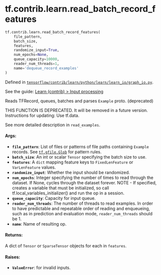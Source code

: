<div itemscope itemtype="http://developers.google.com/ReferenceObject">
<meta itemprop="name" content="tf.contrib.learn.read_batch_record_features" />
</div>

# tf.contrib.learn.read_batch_record_features

``` python
tf.contrib.learn.read_batch_record_features(
    file_pattern,
    batch_size,
    features,
    randomize_input=True,
    num_epochs=None,
    queue_capacity=10000,
    reader_num_threads=1,
    name='dequeue_record_examples'
)
```



Defined in [`tensorflow/contrib/learn/python/learn/learn_io/graph_io.py`](https://www.tensorflow.org/code/tensorflow/contrib/learn/python/learn/learn_io/graph_io.py).

See the guide: [Learn (contrib) > Input processing](../../../../../api_guides/python/contrib.learn.md#Input_processing)

Reads TFRecord, queues, batches and parses `Example` proto. (deprecated)

THIS FUNCTION IS DEPRECATED. It will be removed in a future version.
Instructions for updating:
Use tf.data.

See more detailed description in `read_examples`.

#### Args:

* <b>`file_pattern`</b>: List of files or patterns of file paths containing
      `Example` records. See <a href="../../../tf/gfile/Glob.md"><code>tf.gfile.Glob</code></a> for pattern rules.
* <b>`batch_size`</b>: An int or scalar `Tensor` specifying the batch size to use.
* <b>`features`</b>: A `dict` mapping feature keys to `FixedLenFeature` or
    `VarLenFeature` values.
* <b>`randomize_input`</b>: Whether the input should be randomized.
* <b>`num_epochs`</b>: Integer specifying the number of times to read through the
    dataset. If None, cycles through the dataset forever. NOTE - If specified,
    creates a variable that must be initialized, so call
    tf.local_variables_initializer() and run the op in a session.
* <b>`queue_capacity`</b>: Capacity for input queue.
* <b>`reader_num_threads`</b>: The number of threads to read examples. In order to have
    predictable and repeatable order of reading and enqueueing, such as in
    prediction and evaluation mode, `reader_num_threads` should be 1.
* <b>`name`</b>: Name of resulting op.


#### Returns:

A dict of `Tensor` or `SparseTensor` objects for each in `features`.


#### Raises:

* <b>`ValueError`</b>: for invalid inputs.